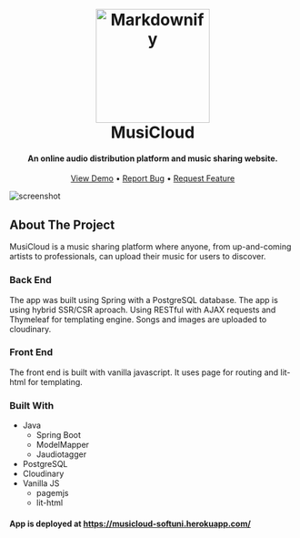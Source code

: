
<h1 align="center">
  <br>
  <a href="https://musicloud-softuni.herokuapp.com/"><img src="https://res.cloudinary.com/dtzjbyjzq/image/upload/v1657223443/images/2-logo-v2_bywto5.png" alt="Markdownify" width="200"></a>
  <br>
  MusiCloud
  <br>
</h1>

<h4 align="center">An online audio distribution platform and music sharing website.</h4>

<p align="center">
  <a href="https://musicloud-softuni.herokuapp.com/">View Demo</a> •
  <a href="https://github.com/stilian-iliev/music-cloud/issues">Report Bug</a> •
  <a href="https://github.com/stilian-iliev/music-cloud/issues">Request Feature</a>
</p>

![screenshot](https://imgur.com/noWvrQT.png)

<!-- ABOUT THE PROJECT -->
## About The Project

MusiCloud is a music sharing platform where anyone, from up-and-coming artists to professionals, can upload their music for users to discover.

### Back End

The app was built using Spring with a PostgreSQL database. The app is using hybrid SSR/CSR aproach. Using RESTful with AJAX requests and Thymeleaf for templating engine.
Songs and images are uploaded to cloudinary.
### Front End

The front end is built with vanilla javascript. It uses page for routing and lit-html for templating.

### Built With

* Java
  * Spring Boot
  * ModelMapper
  * Jaudiotagger
* PostgreSQL
* Cloudinary
* Vanilla JS
  * pagemjs
  * lit-html

#### App is deployed at https://musicloud-softuni.herokuapp.com/
